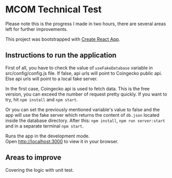 # MCOM Technical Test

Please note this is the progress I made in two hours, there are several areas left for further improvements.

This project was bootstrapped with [Create React App](https://github.com/facebook/create-react-app).

## Instructions to run the application

First of all, you have to check the value of `useFakeDatabase` variable in src/config/config.js file. If false, api urls will point to Coingecko public api. Else api urls will point to a local fake server.

In the first case, Coingecko api is used to fetch data. This is the free version, you can exceed the number of request pretty quickly. If you want to try, hit `npm install` and `npm start`.

Or you can set the previously mentioned variable's value to false and the app will use the fake server which returns the content of `db.json` located inside the database directory. After this: `npm install`, `npm run server:start` and in a separate terminal `npm start`.

Runs the app in the development mode.\
Open [http://localhost:3000](http://localhost:3000) to view it in your browser.

## Areas to improve

Covering the logic with unit test.